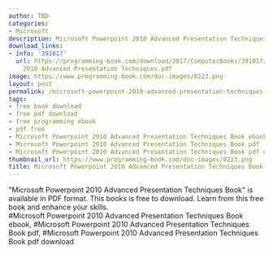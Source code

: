 ```yaml
---
author: TBD
categories:
- Microsoft
description: Microsoft Powerpoint 2010 Advanced Presentation Techniques Book
download_links:
- info: '391017'
  url: https://programming-book.com/download/2017/ComputerBooks/391017/Microsoft Powerpoint
    2010 Advanced Presentation Techniques.pdf
image: https://www.programming-book.com/doc-images/8223.png
layout: post
permalink: /microsoft-powerpoint-2010-advanced-presentation-techniques-book.html
tags:
- free book download
- free pdf download
- free programming ebook
- pdf free
- Microsoft Powerpoint 2010 Advanced Presentation Techniques Book ebook
- Microsoft Powerpoint 2010 Advanced Presentation Techniques Book pdf
- Microsoft Powerpoint 2010 Advanced Presentation Techniques Book pdf download
thumbnail_url: https://www.programming-book.com/doc-images/8223.png
title: Microsoft Powerpoint 2010 Advanced Presentation Techniques Book
---
```


 
<div class="item-desc text-justify">
  "Microsoft Powerpoint 2010 Advanced Presentation Techniques Book" is available in PDF format. This books is free to download. Learn from this free book and enhance your skills.
  <br>
  #Microsoft Powerpoint 2010 Advanced Presentation Techniques Book ebook, #Microsoft Powerpoint 2010 Advanced Presentation Techniques Book pdf, #Microsoft Powerpoint 2010 Advanced Presentation Techniques Book pdf download
</div>